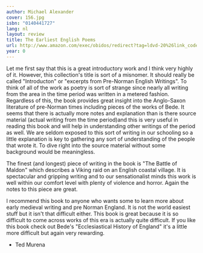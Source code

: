 ```yaml
---
author: Michael Alexander
cover: 156.jpg
isbn: "0140441727"
lang: nl
layout: review
title: The Earliest English Poems
url: http://www.amazon.com/exec/obidos/redirect?tag=ldvd-20%26link_code=xm2%26camp=2025%26creative=165953%26path=http://www.amazon.com/gp/redirect.html%253fASIN=0140441727%2526tag=ldvd-20%2526lcode=xm2%2526cID=2025%2526ccmID=165953%2526location=/o/ASIN/0140441727%25253FSubscriptionId=0VJDVJ14KM0P0VXDCQ82
year: 0
---
```


Let me first say that this is a great introductory work and I think very highly of it. However, this collection's title is sort of a misnomer. It should really be called "Introducton" or "excerpts from Pre-Norman English Writings". To think of all of the work as poetry is sort of strange since nearly all writing from the area in the time period was written in a metered fashion. Regardless of this, the book provides great insight into the Anglo-Saxon literature of pre-Norman times including pieces of the works of Bede. It seems that there is actually more notes and explanation than is there source material (actual writing from the time period)and this is very useful in reading this book and will help in understanding other writings of the period as well. We are seldom exposed to this sort of writing in our schooling so a little explanation is key to gathering any sort of understanding of the people that wrote it. To dive right into the source material without some background would be meaningless.

The finest (and longest) piece of writing in the book is "The Battle of Maldon" which describes a Viking raid on an English coastal village. It is spectacular and gripping writing and to our sensationalist minds this work is well within our comfort level with plenty of violence and horror. Again the notes to this piece are great.

I recommend this book to anyone who wants some to learn more about early medieval writing and pre Norman England. It is not the world easiest stuff but it isn't that difficult either. This book is great because it is so difficult to come across works of this era is actually quite difficult. If you like this book check out Bede's "Ecclesiastical History of England" it's a little more difficult but again very rewarding.

- Ted Murena
